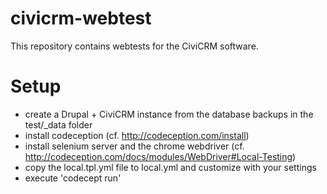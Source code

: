 # civicrm-webtest

This repository contains webtests for the CiviCRM software.

# Setup
- create a Drupal + CiviCRM instance from the database backups in the test/_data folder
- install codeception (cf. http://codeception.com/install)
- install selenium server and the chrome webdriver (cf. http://codeception.com/docs/modules/WebDriver#Local-Testing)
- copy the local.tpl.yml file to local.yml and customize with your settings
- execute 'codecept run'
